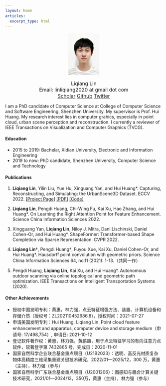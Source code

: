 ```yaml
---
layout: home
articles:
  excerpt_type: html
---
```


<script src="https://kit.fontawesome.com/dc3b63b893.js" crossorigin="anonymous"></script>

<p align="center">
  <img src="assets/images/photo.jpg" width=100/>
</p>
<center> <font size=3>Liqiang Lin</font></center>
<center> <font size=3>Email: linliqiang2020 at gmail dot com</font></center>
<center> <font size=3>
<i class="fa-brands fa-google fa-sm"></i>
<a href="https://scholar.google.com/citations?user=OWjgUJoAAAAJ">Scholar</a>
<i class="fa-brands fa-github-alt"></i>
<a href="https://github.com/linxius">Github</a> 
<i class="fa-brands fa-twitter"></i>
<a href="https://twitter.com/liqianglin">Twitter</a> 
</font></center>

I am a PhD candidate of Computer Science at College of Computer Science and Software Engineering, Shenzhen University. My supervisor is Prof. Hui Huang. My research interest lies in computer grahics, especially in point cloud, urban scene perception and reconstruction. I currently a reviewer of  IEEE Transactions on Visualization and Computer Graphics (TVCG).

#### Education 
- 2015 to 2019: Bachelar, Xidian University, Electronic and Information Engineering
- 2019 to now: PhD candidate, Shenzhen University, Computer Science and Technology

#### Publications
1. **Liqiang Lin**, Yilin Liu, Yue Hu, Xinguang Yan, and Hui Huang*. 
Capturing, Reconstructing, and Simulating: the UrbanScene3D Dataset. ECCV 2022. 
[[Project Page]](https://vcc.tech/UrbanScene3D)
[[PDF]](https://arxiv.org/pdf/2107.04286.pdf)
[[Code]](https://github.com/Linxius/UrbanScene3D)

2. **Liqiang Lin**, Pengdi Huang, Chi-Wing Fu, Kai Xu, Hao Zhang, and Hui Huang*. 
On Learning the Right  Attention Point for Feature Enhancement. 
Science China Information Sciences 2022. 

3. Xingguang Yan, **Liqiang Lin**, Niloy J. Mitra, Dani Lischinski, Daniel Cohen-Or, and Hui Huang*. 
ShapeFormer: Transformer-based Shape Completion via Sparse Representation. CVPR 2022.

4. **Liqiang Lin**†, Pengdi Huang†, Fuyou Xue, Kai Xu, Daniel Cohen-Or, and Hui Huang*. 
Hausdorff point convolution with geometric priors. 
Science China Information Sciences 64, no.11 (2021): 1-13.（共同一作）

5. Pengdi Huang, **Liqiang Lin**, Kai Xu, and Hui Huang*. 
Autonomous outdoor scanning via online topological and geometric path optimization. 
IEEE Transactions on Intelligent Transportation Systems (2020).


#### Other Achievements
- 授权中国发明专利：黄惠，林力强，点云特征增强方法、装置、计算机设备和存储介质（授权号：ZL202110452686.8），授权时间：2021-07-27
- 申请美国发明专利：Hui Huang, Liqiang Lin. Point cloud feature enhancement and apparatus, computer device and storage medium（申请号: 17/498,754）, 申请日: 2021-10-12
- 登记软件著作权：黄惠，林力强，黄鹏頔，用于点云特征学习的有向注意力点软件，软著登字第 7432865 号，完成日：2020-11-01
- 国家自然科学企业联合基金重点项目（U21B2023）：透明、高反光材质复杂物体高精度三维采集重建关键技术研究，2022/01—2025/12，300 万，黄惠（主持），林力强（参与）
- 国家自然科学广东联合基金重点项目（U2001206）：图感知与耦合计算关键技术研究，2021/01—2024/12，350万，黄惠（主持），林力强（参与）